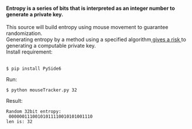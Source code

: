 #### Entropy is a series of bits that is interpreted as an integer number to generate a private key.

This source will build entropy using mouse movement to guarantee randomization. <br />
Generating entropy by a method using a specified algorithm<ins> gives a risk </ins>to generating a computable private key. <br />
Install requirement: <br />
<br />
````shell
$ pip install PySide6
````
Run:  <br />
````shell
$ python mouseTracker.py 32
````
Result: <br />
````shell
Random 32bit entropy:
 00000011100101011110010101001110
len is: 32
````
